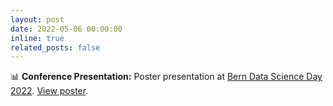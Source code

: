 ```yaml
---
layout: post
date: 2022-05-06 00:00:00
inline: true
related_posts: false
---
```


📊 **Conference Presentation:** Poster presentation at [Bern Data Science Day 2022](https://www.dsl.unibe.ch/lab/bdsd_archive/bdsd2022/). [View poster](../assets/pdf/kamath_bern_data_science_day_2022.pdf).
